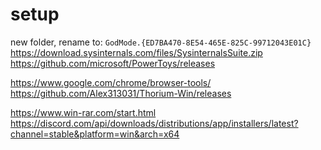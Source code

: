 # setup

new folder, rename to:
`GodMode.{ED7BA470-8E54-465E-825C-99712043E01C}`
https://download.sysinternals.com/files/SysinternalsSuite.zip
https://github.com/microsoft/PowerToys/releases

https://www.google.com/chrome/browser-tools/
https://github.com/Alex313031/Thorium-Win/releases

https://www.win-rar.com/start.html
https://discord.com/api/downloads/distributions/app/installers/latest?channel=stable&platform=win&arch=x64
